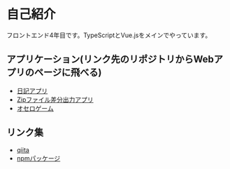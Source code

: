 # 自己紹介
フロントエンド4年目です。TypeScriptとVue.jsをメインでやっています。

## アプリケーション(リンク先のリポジトリからWebアプリのページに飛べる)
+ [日記アプリ](https://github.com/wintyo/firebase-diary)
+ [Zipファイル差分出力アプリ](https://github.com/wintyo/diff-zip-file)
+ [オセロゲーム](https://github.com/wintyo/othello-game)

## リンク集
+ [qiita](https://qiita.com/wintyo)
+ [npmパッケージ](https://www.npmjs.com/~wintyo)


<!--
**wintyo/wintyo** is a ✨ _special_ ✨ repository because its `README.md` (this file) appears on your GitHub profile.

Here are some ideas to get you started:

- 🔭 I’m currently working on ...
- 🌱 I’m currently learning ...
- 👯 I’m looking to collaborate on ...
- 🤔 I’m looking for help with ...
- 💬 Ask me about ...
- 📫 How to reach me: ...
- 😄 Pronouns: ...
- ⚡ Fun fact: ...
-->
